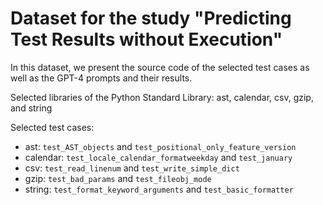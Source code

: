 # Dataset for the study "Predicting Test Results without Execution"

In this dataset, we present the source code of the selected test cases as well as the GPT-4 prompts and their results.

Selected libraries of the Python Standard Library: ast, calendar, csv, gzip, and string

Selected test cases:

- ast: `test_AST_objects` and `test_positional_only_feature_version`
- calendar: `test_locale_calendar_formatweekday` and `test_january`
- csv: `test_read_linenum` and `test_write_simple_dict`
- gzip: `test_bad_params` and `test_fileobj_mode`
- string: `test_format_keyword_arguments` and `test_basic_formatter`
